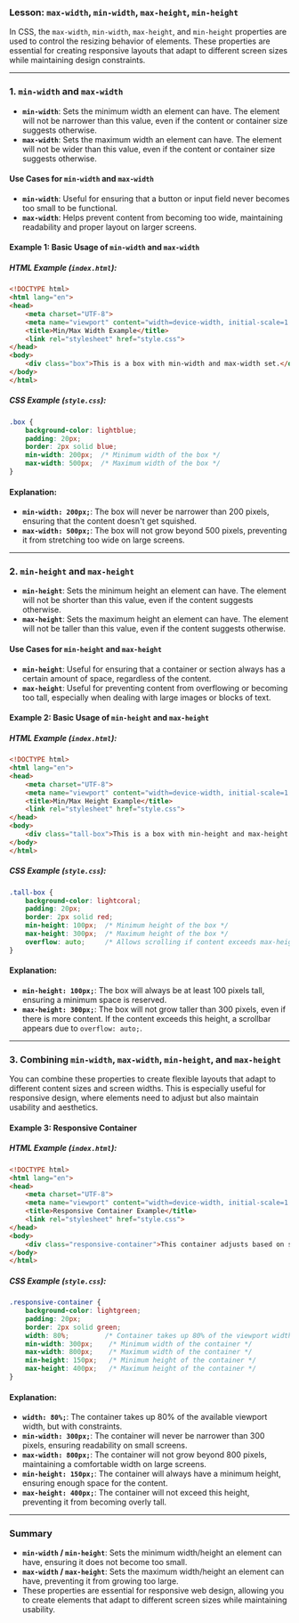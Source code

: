 ### **Lesson: `max-width`, `min-width`, `max-height`, `min-height`**

In CSS, the `max-width`, `min-width`, `max-height`, and `min-height` properties are used to control the resizing behavior of elements. These properties are essential for creating responsive layouts that adapt to different screen sizes while maintaining design constraints.

---

### **1. `min-width` and `max-width`**

- **`min-width`**: Sets the minimum width an element can have. The element will not be narrower than this value, even if the content or container size suggests otherwise.
- **`max-width`**: Sets the maximum width an element can have. The element will not be wider than this value, even if the content or container size suggests otherwise.

#### **Use Cases for `min-width` and `max-width`**

- **`min-width`**: Useful for ensuring that a button or input field never becomes too small to be functional.
- **`max-width`**: Helps prevent content from becoming too wide, maintaining readability and proper layout on larger screens.

#### **Example 1: Basic Usage of `min-width` and `max-width`**

##### **HTML Example (`index.html`):**

```html
<!DOCTYPE html>
<html lang="en">
<head>
    <meta charset="UTF-8">
    <meta name="viewport" content="width=device-width, initial-scale=1.0">
    <title>Min/Max Width Example</title>
    <link rel="stylesheet" href="style.css">
</head>
<body>
    <div class="box">This is a box with min-width and max-width set.</div>
</body>
</html>
```

##### **CSS Example (`style.css`):**

```css
.box {
    background-color: lightblue;
    padding: 20px;
    border: 2px solid blue;
    min-width: 200px;  /* Minimum width of the box */
    max-width: 500px;  /* Maximum width of the box */
}
```

#### **Explanation:**
- **`min-width: 200px;`**: The box will never be narrower than 200 pixels, ensuring that the content doesn't get squished.
- **`max-width: 500px;`**: The box will not grow beyond 500 pixels, preventing it from stretching too wide on large screens.

---

### **2. `min-height` and `max-height`**

- **`min-height`**: Sets the minimum height an element can have. The element will not be shorter than this value, even if the content suggests otherwise.
- **`max-height`**: Sets the maximum height an element can have. The element will not be taller than this value, even if the content suggests otherwise.

#### **Use Cases for `min-height` and `max-height`**

- **`min-height`**: Useful for ensuring that a container or section always has a certain amount of space, regardless of the content.
- **`max-height`**: Useful for preventing content from overflowing or becoming too tall, especially when dealing with large images or blocks of text.

#### **Example 2: Basic Usage of `min-height` and `max-height`**

##### **HTML Example (`index.html`):**

```html
<!DOCTYPE html>
<html lang="en">
<head>
    <meta charset="UTF-8">
    <meta name="viewport" content="width=device-width, initial-scale=1.0">
    <title>Min/Max Height Example</title>
    <link rel="stylesheet" href="style.css">
</head>
<body>
    <div class="tall-box">This is a box with min-height and max-height set.</div>
</body>
</html>
```

##### **CSS Example (`style.css`):**

```css
.tall-box {
    background-color: lightcoral;
    padding: 20px;
    border: 2px solid red;
    min-height: 100px;  /* Minimum height of the box */
    max-height: 300px;  /* Maximum height of the box */
    overflow: auto;     /* Allows scrolling if content exceeds max-height */
}
```

#### **Explanation:**
- **`min-height: 100px;`**: The box will always be at least 100 pixels tall, ensuring a minimum space is reserved.
- **`max-height: 300px;`**: The box will not grow taller than 300 pixels, even if there is more content. If the content exceeds this height, a scrollbar appears due to `overflow: auto;`.

---

### **3. Combining `min-width`, `max-width`, `min-height`, and `max-height`**

You can combine these properties to create flexible layouts that adapt to different content sizes and screen widths. This is especially useful for responsive design, where elements need to adjust but also maintain usability and aesthetics.

#### **Example 3: Responsive Container**

##### **HTML Example (`index.html`):**

```html
<!DOCTYPE html>
<html lang="en">
<head>
    <meta charset="UTF-8">
    <meta name="viewport" content="width=device-width, initial-scale=1.0">
    <title>Responsive Container Example</title>
    <link rel="stylesheet" href="style.css">
</head>
<body>
    <div class="responsive-container">This container adjusts based on screen size but has defined limits.</div>
</body>
</html>
```

##### **CSS Example (`style.css`):**

```css
.responsive-container {
    background-color: lightgreen;
    padding: 20px;
    border: 2px solid green;
    width: 80%;         /* Container takes up 80% of the viewport width */
    min-width: 300px;    /* Minimum width of the container */
    max-width: 800px;    /* Maximum width of the container */
    min-height: 150px;   /* Minimum height of the container */
    max-height: 400px;   /* Maximum height of the container */
}
```

#### **Explanation:**
- **`width: 80%;`**: The container takes up 80% of the available viewport width, but with constraints.
- **`min-width: 300px;`**: The container will never be narrower than 300 pixels, ensuring readability on small screens.
- **`max-width: 800px;`**: The container will not grow beyond 800 pixels, maintaining a comfortable width on large screens.
- **`min-height: 150px;`**: The container will always have a minimum height, ensuring enough space for the content.
- **`max-height: 400px;`**: The container will not exceed this height, preventing it from becoming overly tall.

---

### **Summary**

- **`min-width` / `min-height`**: Sets the minimum width/height an element can have, ensuring it does not become too small.
- **`max-width` / `max-height`**: Sets the maximum width/height an element can have, preventing it from growing too large.
- These properties are essential for responsive web design, allowing you to create elements that adapt to different screen sizes while maintaining usability.